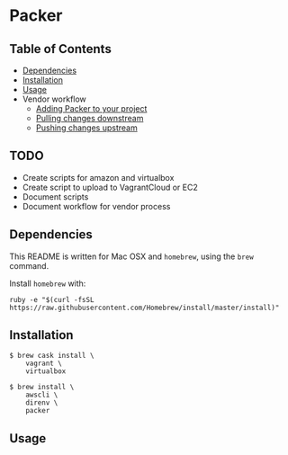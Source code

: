 # Packer

## Table of Contents
  - [Dependencies](#dependencies)
  - [Installation](#installation)
  - [Usage](#usage)
  - Vendor workflow
    - [Adding Packer to your project](docs/vendor.md#adding-packer-to-your-project)
    - [Pulling changes downstream](docs/vendor.md#pulling-changes-downstream)
    - [Pushing changes upstream](docs/vendor.md#passing-changes-upstream)

## TODO
* Create scripts for amazon and virtualbox
* Create script to upload to VagrantCloud or EC2
* Document scripts
* Document workflow for vendor process

## Dependencies
This README is written for Mac OSX and `homebrew`, using the `brew` command.

Install `homebrew` with:
```
ruby -e "$(curl -fsSL https://raw.githubusercontent.com/Homebrew/install/master/install)"
```

## Installation
```
$ brew cask install \
    vagrant \
    virtualbox

$ brew install \
    awscli \
    direnv \
    packer
```

## Usage
